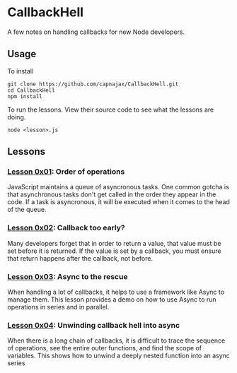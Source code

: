 # CallbackHell
A few notes on handling callbacks for new Node developers.

## Usage

To install
```
git clone https://github.com/capnajax/CallbackHell.git
cd CallbackHell
npm install
```
To run the lessons. View their source code to see what the lessons are doing.
```
node <lesson>.js
```

## Lessons


### [Lesson 0x01](0x01.js): Order of operations

JavaScript maintains a queue of asyncronous tasks. One common 
gotcha is that asynchronous tasks don't get called in the order
they appear in the code. If a task is asyncronous, it will be
executed when it comes to the head of the queue.

### [Lesson 0x02](0x02.js): Callback too early?

Many developers forget that in order to return a value, that 
value must be set before it is returned. If the value is set 
by a callback, you must ensure that return happens after the 
callback, not before.

### [Lesson 0x03](0x03.js): Async to the rescue

When handling a lot of callbacks, it helps to use a framework
like Async to manage them. This lesson provides a demo on how
to use Async to run operations in series and in parallel.

### [Lesson 0x04](0x04.js): Unwinding callback hell into async

When there is a long chain of callbacks, it is difficult
to trace the sequence of operations, see the entire outer
functions, and find the scope of variables. This shows how to
unwind a deeply nested function into an async series
